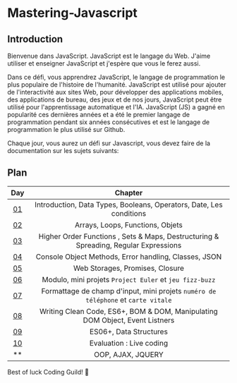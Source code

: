 # Mastering-Javascript

## Introduction

Bienvenue dans JavaScript. JavaScript est le langage du Web. J'aime utiliser et enseigner JavaScript et j'espère que vous le ferez aussi.

Dans ce défi, vous apprendrez JavaScript, le langage de programmation le plus populaire de l'histoire de l'humanité. JavaScript est utilisé pour ajouter de l'interactivité aux sites Web, pour développer des applications mobiles, des applications de bureau, des jeux et de nos jours, JavaScript peut être utilisé pour l'apprentissage automatique et l'IA. JavaScript (JS) a gagné en popularité ces dernières années et a été le premier langage de programmation pendant six années consécutives et est le langage de programmation le plus utilisé sur Github.

Chaque jour, vous aurez un défi sur Javascript, vous devez faire de la documentation sur les sujets suivants:

## Plan

| Day | Chapter |
|:---:|:---:|
| [01](./day_01/day_01.md) | Introduction, Data Types, Booleans, Operators, Date, Les conditions  |
| [02](./day_02/day_02.md) | Arrays, Loops, Functions, Objets |
| [03](./day_03/day_03.md) | Higher Order Functions , Sets & Maps, Destructuring & Spreading, Regular Expressions |
| [04](./day_04/day_04.md) | Console Object Methods, Error handling, Classes, JSON |
| [05](./day_05/day_05.md) | Web Storages, Promises, Closure |
| [06](./day_06/day_06.md) | Modulo, mini projets `Project Euler` et `jeu fizz-buzz` |
| [07](./day_07/day_07.md) | Formattage de champ d'input, mini projets `numéro de téléphone` et `carte vitale` |
| [08](./day_08/day_08.md) | Writing Clean Code, ES6+, BOM & DOM, Manipulating DOM Object, Event Listners |
| [09](./day_09/day_09.md) | ES06+, Data Structures |
| [10](./day_10/day_10.md) | Evaluation : Live coding |
| ** | OOP, AJAX, JQUERY |

Best of luck Coding Guild! 🚀